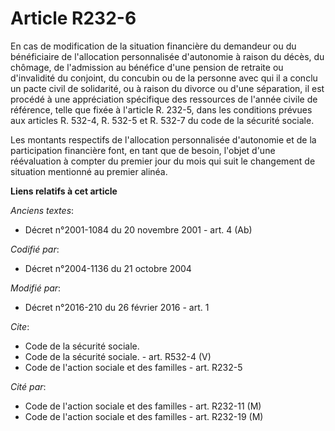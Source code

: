 # Article R232-6

En cas de modification de la situation financière du demandeur ou du bénéficiaire de l'allocation personnalisée d'autonomie à
raison du décès, du chômage, de l'admission au bénéfice d'une pension de retraite ou d'invalidité du conjoint, du concubin ou
de la personne avec qui il a conclu un pacte civil de solidarité, ou à raison du divorce ou d'une séparation, il est procédé
à une appréciation spécifique des ressources de l'année civile de référence, telle que fixée à l'article R. 232-5, dans les
conditions prévues aux articles R. 532-4, R. 532-5 et R. 532-7 du code de la sécurité sociale. 

Les montants respectifs de l'allocation personnalisée d'autonomie et de la participation financière font, en tant que de
besoin, l'objet d'une réévaluation à compter du premier jour du mois qui suit le changement de situation mentionné au premier
alinéa.

**Liens relatifs à cet article**

_Anciens textes_:

  - Décret n°2001-1084 du 20 novembre 2001 - art. 4 (Ab)

_Codifié par_:

  - Décret n°2004-1136 du 21 octobre 2004

_Modifié par_:

  - Décret n°2016-210 du 26 février 2016 - art. 1

_Cite_:

  - Code de la sécurité sociale.
  - Code de la sécurité sociale. - art. R532-4 (V)
  - Code de l'action sociale et des familles - art. R232-5

_Cité par_:

  - Code de l'action sociale et des familles - art. R232-11 (M)
  - Code de l'action sociale et des familles - art. R232-19 (M)
